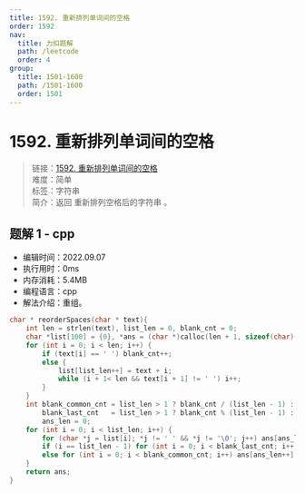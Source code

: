 ```yaml
---
title: 1592. 重新排列单词间的空格
order: 1592
nav:
  title: 力扣题解
  path: /leetcode
  order: 4
group:
  title: 1501-1600
  path: /1501-1600
  order: 1501
---
```


# 1592. 重新排列单词间的空格
    
> 链接：[1592. 重新排列单词间的空格](https://leetcode.cn/problems/rearrange-spaces-between-words/)  
> 难度：简单  
> 标签：字符串  
> 简介：返回 重新排列空格后的字符串 。
      
## 题解 1 - cpp
- 编辑时间：2022.09.07
- 执行用时：0ms
- 内存消耗：5.4MB
- 编程语言：cpp
- 解法介绍：重组。
```cpp
char * reorderSpaces(char * text){
    int len = strlen(text), list_len = 0, blank_cnt = 0;
    char *list[100] = {0}, *ans = (char *)calloc(len + 1, sizeof(char));
    for (int i = 0; i < len; i++) {
        if (text[i] == ' ') blank_cnt++;
        else {
            list[list_len++] = text + i;
            while (i + 1< len && text[i + 1] != ' ') i++;
        }
    }
    int blank_common_cnt = list_len > 1 ? blank_cnt / (list_len - 1) : 0, 
        blank_last_cnt   = list_len > 1 ? blank_cnt % (list_len - 1) : blank_cnt,
        ans_len = 0;
    for (int i = 0; i < list_len; i++) {
        for (char *j = list[i]; *j != ' ' && *j != '\0'; j++) ans[ans_len++] = *j;
        if (i == list_len - 1) for (int i = 0; i < blank_last_cnt; i++) ans[ans_len++] = ' ';
        else for (int i = 0; i < blank_common_cnt; i++) ans[ans_len++] = ' ';
    }
    return ans;
}
```

      